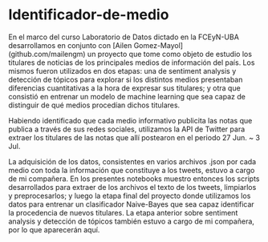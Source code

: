 # Identificador-de-medio

  En el marco del curso Laboratorio de Datos dictado en la FCEyN-UBA desarrollamos en conjunto con [Ailen Gomez-Mayol] (github.com/mailengm) un proyecto que tome como objeto de estudio los titulares de noticias de los principales medios de información del país. Los mismos fueron utilizados en dos etapas: una de sentiment analysis y detección de tópicos para explorar si los distintos medios presentaban diferencias cuantitativas a la hora de expresar sus titulares; y otra que consistió en entrenar un modelo de machine learning que sea capaz de distinguir de qué medios procedían dichos titulares. 

  Habiendo identificado que cada medio informativo publicita las notas que publica a través de sus redes sociales, utilizamos la API de Twitter para extraer los titulares de las notas que allí postearon en el periodo 27 Jun. ~ 3 Jul.

  La adquisición de los datos, consistentes en varios archivos .json  por cada medio con toda la información que constituye a los tweets, estuvo a cargo de mi compañera. En los presentes notebooks muestro entonces los scripts desarrollados para extraer de los archivos el texto de los tweets, limpiarlos y preprocesarlos; y luego la etapa final del proyecto donde utilizamos los datos para entrenar un clasificador Naive-Bayes que sea capaz identificar la procedencia de nuevos titulares. La etapa anterior sobre sentiment analysis y detección de tópicos también estuvo a cargo de mi compañera, por lo que aparecerán aquí.
